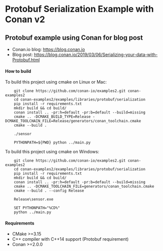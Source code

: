 # Protobuf Serialization Example with Conan v2

## Protobuf example using Conan for blog post

- Conan.io blog: https://blog.conan.io
- Blog post: https://blog.conan.io/2019/03/06/Serializing-your-data-with-Protobuf.html

#### How to build

To build this project using cmake on Linux or Mac:

```
    git clone https://github.com/conan-io/examples2.git conan-examples2
    cd conan-examples2/examples/libraries/protobuf/serialization
    pip install -r requirements.txt
    mkdir build && cd build/
    conan install .. -pr:h=default -pr:b=default --build=missing
    cmake .. -DCMAKE_BUILD_TYPE=Release -DCMAKE_TOOLCHAIN_FILE=Release/generators/conan_toolchain.cmake
    cmake --build .

    ./sensor

    PYTHONPATH=${PWD} python ../main.py
```

To build this project using cmake on Windows:

```
    git clone https://github.com/conan-io/examples2.git conan-examples2
    cd conan-examples2/examples/libraries/protobuf/serialization
    pip install -r requirements.txt
    mkdir build && cd build/
    conan install .. -pr:h=default -pr:b=default --build=missing
    cmake .. -DCMAKE_TOOLCHAIN_FILE=generators/conan_toolchain.cmake
    cmake --build . --config Release

    Release\sensor.exe

    SET PYTHONPATH="%CD%"
    python ../main.py
```

#### Requirements
- CMake >=3.15
- C++ compiler with C++14 support (Protobuf requirement)
- Conan >=2.0.0
